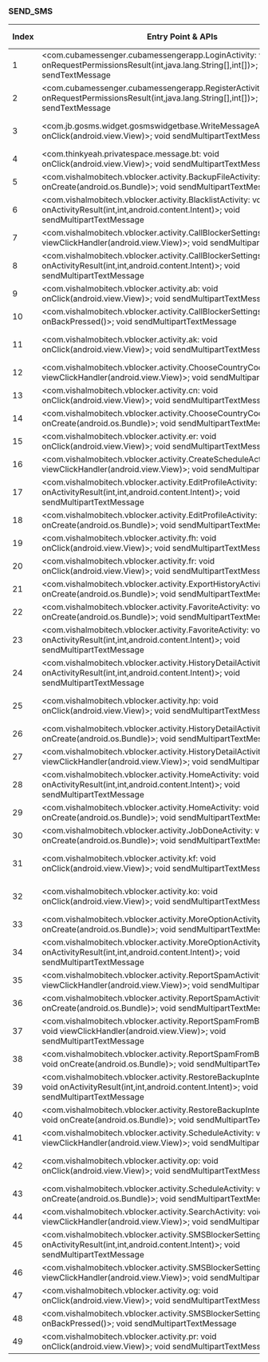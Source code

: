 ### SEND_SMS
| Index | Entry Point & APIs | Screen shot | Resource id | Label |
| ------------- | ------------- | ------------- |-------------|-------------|
| 1 | <com.cubamessenger.cubamessengerapp.LoginActivity: void onRequestPermissionsResult(int,java.lang.String[],int[])>; void sendTextMessage | ![](F:\COSMOS\output\py\Play_win8\Communication\com.cubamessenger.cubamessengerapp\com.cubamessenger.cubamessengerapp.LoginActivity.png) |  | T |
| 2 | <com.cubamessenger.cubamessengerapp.RegisterActivity: void onRequestPermissionsResult(int,java.lang.String[],int[])>; void sendTextMessage | ![](F:\COSMOS\output\py\Play_win8\Communication\com.cubamessenger.cubamessengerapp\com.cubamessenger.cubamessengerapp.RegisterActivity.png) |  |T  |
| 3 | <com.jb.gosms.widget.gosmswidgetbase.WriteMessageActivity$1: void onClick(android.view.View)>; void sendMultipartTextMessage | ![](F:\COSMOS\output\py\Play_win8\Communication\com.jb.gosms.widget\com.jb.gosms.widget.gosmswidgetbase.WriteMessageActivity.png) | {'2131361821': <sensitive_component.SensitiveComponent.SensitiveView object at 0x0000026A2DFDBAC8>} | T |
| 4 | <com.thinkyeah.privatespace.message.bt: void onClick(android.view.View)>; void sendMultipartTextMessage | ![](F:\COSMOS\output\py\Play_win8\Communication\com.thinkyeah.privatespacefree\com.thinkyeah.privatespace.message.MsgComposeActivity.png) |  | T |
| 5 | <com.vishalmobitech.vblocker.activity.BackupFileActivity: void onCreate(android.os.Bundle)>; void sendMultipartTextMessage | ![](F:\COSMOS\output\py\Play_win8\Communication\com.vishalmobitech.vblocker\com.vishalmobitech.vblocker.activity.BackupFileActivity.png) |  | D |
| 6 | <com.vishalmobitech.vblocker.activity.BlacklistActivity: void onActivityResult(int,int,android.content.Intent)>; void sendMultipartTextMessage | ![](F:\COSMOS\output\py\Play_win8\Communication\com.vishalmobitech.vblocker\com.vishalmobitech.vblocker.activity.BlacklistActivity.png) |  | D |
| 7 | <com.vishalmobitech.vblocker.activity.CallBlockerSettingsActivity: void viewClickHandler(android.view.View)>; void sendMultipartTextMessage | ![](F:\COSMOS\output\py\Play_win8\Communication\com.vishalmobitech.vblocker\com.vishalmobitech.vblocker.activity.CallBlockerSettingsActivity.png) |  | T|
| 8 | <com.vishalmobitech.vblocker.activity.CallBlockerSettingsActivity: void onActivityResult(int,int,android.content.Intent)>; void sendMultipartTextMessage | ![](F:\COSMOS\output\py\Play_win8\Communication\com.vishalmobitech.vblocker\com.vishalmobitech.vblocker.activity.CallBlockerSettingsActivity.png) |  | T |
| 9 | <com.vishalmobitech.vblocker.activity.ab: void onClick(android.view.View)>; void sendMultipartTextMessage | ![](F:\COSMOS\output\py\Play_win8\Communication\com.vishalmobitech.vblocker\com.vishalmobitech.vblocker.activity.CallBlockerSettingsActivity.png) |  | T |
| 10 | <com.vishalmobitech.vblocker.activity.CallBlockerSettingsActivity: void onBackPressed()>; void sendMultipartTextMessage | ![](F:\COSMOS\output\py\Play_win8\Communication\com.vishalmobitech.vblocker\com.vishalmobitech.vblocker.activity.CallBlockerSettingsActivity.png) |  | T |
| 11 | <com.vishalmobitech.vblocker.activity.ak: void onClick(android.view.View)>; void sendMultipartTextMessage | ![](F:\COSMOS\output\py\Play_win8\Communication\com.vishalmobitech.vblocker\com.vishalmobitech.vblocker.activity.CallDetailsActivity.png) | {'2131165626': <sensitive_component.SensitiveComponent.SensitiveView object at 0x0000026A2DE1E400>} | D |
| 12 | <com.vishalmobitech.vblocker.activity.ChooseCountryCodeActivity: void viewClickHandler(android.view.View)>; void sendMultipartTextMessage | ![](F:\COSMOS\output\py\Play_win8\Communication\com.vishalmobitech.vblocker\com.vishalmobitech.vblocker.activity.ChooseCountryCodeActivity.png) |  | T|
| 13 | <com.vishalmobitech.vblocker.activity.cn: void onClick(android.view.View)>; void sendMultipartTextMessage | ![](F:\COSMOS\output\py\Play_win8\Communication\com.vishalmobitech.vblocker\com.vishalmobitech.vblocker.activity.ChooseCountryCodeActivity.png) |  | T |
| 14 | <com.vishalmobitech.vblocker.activity.ChooseCountryCodeActivity: void onCreate(android.os.Bundle)>; void sendMultipartTextMessage | ![](F:\COSMOS\output\py\Play_win8\Communication\com.vishalmobitech.vblocker\com.vishalmobitech.vblocker.activity.ChooseCountryCodeActivity.png) |  | T |
| 15 | <com.vishalmobitech.vblocker.activity.er: void onClick(android.view.View)>; void sendMultipartTextMessage | ![](F:\COSMOS\output\py\Play_win8\Communication\com.vishalmobitech.vblocker\com.vishalmobitech.vblocker.activity.CreateScheduleActivity.png) |  | D |
| 16 | <com.vishalmobitech.vblocker.activity.CreateScheduleActivity: void viewClickHandler(android.view.View)>; void sendMultipartTextMessage | ![](F:\COSMOS\output\py\Play_win8\Communication\com.vishalmobitech.vblocker\com.vishalmobitech.vblocker.activity.CreateScheduleActivity.png) |  | D |
| 17 | <com.vishalmobitech.vblocker.activity.EditProfileActivity: void onActivityResult(int,int,android.content.Intent)>; void sendMultipartTextMessage | ![](F:\COSMOS\output\py\Play_win8\Communication\com.vishalmobitech.vblocker\com.vishalmobitech.vblocker.activity.EditProfileActivity.png) |  | F |
| 18 | <com.vishalmobitech.vblocker.activity.EditProfileActivity: void onCreate(android.os.Bundle)>; void sendMultipartTextMessage | ![](F:\COSMOS\output\py\Play_win8\Communication\com.vishalmobitech.vblocker\com.vishalmobitech.vblocker.activity.EditProfileActivity.png) |  | F |
| 19 | <com.vishalmobitech.vblocker.activity.fh: void onClick(android.view.View)>; void sendMultipartTextMessage | ![](F:\COSMOS\output\py\Play_win8\Communication\com.vishalmobitech.vblocker\com.vishalmobitech.vblocker.activity.EditProfileActivity.png) |  | F |
| 20 | <com.vishalmobitech.vblocker.activity.fr: void onClick(android.view.View)>; void sendMultipartTextMessage | ![](F:\COSMOS\output\py\Play_win8\Communication\com.vishalmobitech.vblocker\com.vishalmobitech.vblocker.activity.EnterNumberActivity.png) |  | T |
| 21 | <com.vishalmobitech.vblocker.activity.ExportHistoryActivity: void onCreate(android.os.Bundle)>; void sendMultipartTextMessage | ![](F:\COSMOS\output\py\Play_win8\Communication\com.vishalmobitech.vblocker\com.vishalmobitech.vblocker.activity.ExportHistoryActivity.png) |  | F |
| 22 | <com.vishalmobitech.vblocker.activity.FavoriteActivity: void onCreate(android.os.Bundle)>; void sendMultipartTextMessage | ![](F:\COSMOS\output\py\Play_win8\Communication\com.vishalmobitech.vblocker\com.vishalmobitech.vblocker.activity.FavoriteActivity.png) |  | F |
| 23 | <com.vishalmobitech.vblocker.activity.FavoriteActivity: void onActivityResult(int,int,android.content.Intent)>; void sendMultipartTextMessage | ![](F:\COSMOS\output\py\Play_win8\Communication\com.vishalmobitech.vblocker\com.vishalmobitech.vblocker.activity.FavoriteActivity.png) |  | F |
| 24 | <com.vishalmobitech.vblocker.activity.HistoryDetailActivity: void onActivityResult(int,int,android.content.Intent)>; void sendMultipartTextMessage | ![](F:\COSMOS\output\py\Play_win8\Communication\com.vishalmobitech.vblocker\com.vishalmobitech.vblocker.activity.HistoryDetailActivity.png) |  | D |
| 25 | <com.vishalmobitech.vblocker.activity.hp: void onClick(android.view.View)>; void sendMultipartTextMessage | ![](F:\COSMOS\output\py\Play_win8\Communication\com.vishalmobitech.vblocker\com.vishalmobitech.vblocker.activity.HistoryDetailActivity.png) | {'2131165349': <sensitive_component.SensitiveComponent.SensitiveView object at 0x0000026A2E000A90>} | D |
| 26 | <com.vishalmobitech.vblocker.activity.HistoryDetailActivity: void onCreate(android.os.Bundle)>; void sendMultipartTextMessage | ![](F:\COSMOS\output\py\Play_win8\Communication\com.vishalmobitech.vblocker\com.vishalmobitech.vblocker.activity.HistoryDetailActivity.png) |  | D |
| 27 | <com.vishalmobitech.vblocker.activity.HistoryDetailActivity: void viewClickHandler(android.view.View)>; void sendMultipartTextMessage | ![](F:\COSMOS\output\py\Play_win8\Communication\com.vishalmobitech.vblocker\com.vishalmobitech.vblocker.activity.HistoryDetailActivity.png) |  | D|
| 28 | <com.vishalmobitech.vblocker.activity.HomeActivity: void onActivityResult(int,int,android.content.Intent)>; void sendMultipartTextMessage | ![](F:\COSMOS\output\py\Play_win8\Communication\com.vishalmobitech.vblocker\com.vishalmobitech.vblocker.activity.HomeActivity.png) |  | D |
| 29 | <com.vishalmobitech.vblocker.activity.HomeActivity: void onCreate(android.os.Bundle)>; void sendMultipartTextMessage | ![](F:\COSMOS\output\py\Play_win8\Communication\com.vishalmobitech.vblocker\com.vishalmobitech.vblocker.activity.HomeActivity.png) |  | D |
| 30 | <com.vishalmobitech.vblocker.activity.JobDoneActivity: void onCreate(android.os.Bundle)>; void sendMultipartTextMessage | ![](F:\COSMOS\output\py\Play_win8\Communication\com.vishalmobitech.vblocker\com.vishalmobitech.vblocker.activity.JobDoneActivity.png) |  | F |
| 31 | <com.vishalmobitech.vblocker.activity.kf: void onClick(android.view.View)>; void sendMultipartTextMessage | ![](F:\COSMOS\output\py\Play_win8\Communication\com.vishalmobitech.vblocker\com.vishalmobitech.vblocker.activity.JobDoneActivity.png) | {'2131165918': <sensitive_component.SensitiveComponent.SensitiveView object at 0x0000026A2DC40EB8>} | F |
| 32 | <com.vishalmobitech.vblocker.activity.ko: void onClick(android.view.View)>; void sendMultipartTextMessage | ![](F:\COSMOS\output\py\Play_win8\Communication\com.vishalmobitech.vblocker\com.vishalmobitech.vblocker.activity.MessageDetailActivity.png) | {'2131165349': <sensitive_component.SensitiveComponent.SensitiveView object at 0x0000026A2DE1EE80>} | T |
| 33 | <com.vishalmobitech.vblocker.activity.MoreOptionActivity: void onCreate(android.os.Bundle)>; void sendMultipartTextMessage | ![](F:\COSMOS\output\py\Play_win8\Communication\com.vishalmobitech.vblocker\com.vishalmobitech.vblocker.activity.MoreOptionActivity.png) |  | D |
| 34 | <com.vishalmobitech.vblocker.activity.MoreOptionActivity: void onActivityResult(int,int,android.content.Intent)>; void sendMultipartTextMessage | ![](F:\COSMOS\output\py\Play_win8\Communication\com.vishalmobitech.vblocker\com.vishalmobitech.vblocker.activity.MoreOptionActivity.png) |  |D  |
| 35 | <com.vishalmobitech.vblocker.activity.ReportSpamActivity: void viewClickHandler(android.view.View)>; void sendMultipartTextMessage | ![](F:\COSMOS\output\py\Play_win8\Communication\com.vishalmobitech.vblocker\com.vishalmobitech.vblocker.activity.ReportSpamActivity.png) |  | D |
| 36 | <com.vishalmobitech.vblocker.activity.ReportSpamActivity: void onCreate(android.os.Bundle)>; void sendMultipartTextMessage | ![](F:\COSMOS\output\py\Play_win8\Communication\com.vishalmobitech.vblocker\com.vishalmobitech.vblocker.activity.ReportSpamActivity.png) |  | D |
| 37 | <com.vishalmobitech.vblocker.activity.ReportSpamFromBlocklistActivity: void viewClickHandler(android.view.View)>; void sendMultipartTextMessage | ![](F:\COSMOS\output\py\Play_win8\Communication\com.vishalmobitech.vblocker\com.vishalmobitech.vblocker.activity.ReportSpamFromBlocklistActivity.png) |  | D |
| 38 | <com.vishalmobitech.vblocker.activity.ReportSpamFromBlocklistActivity: void onCreate(android.os.Bundle)>; void sendMultipartTextMessage | ![](F:\COSMOS\output\py\Play_win8\Communication\com.vishalmobitech.vblocker\com.vishalmobitech.vblocker.activity.ReportSpamFromBlocklistActivity.png) |  | D |
| 39 | <com.vishalmobitech.vblocker.activity.RestoreBackupIntermediateActivity: void onActivityResult(int,int,android.content.Intent)>; void sendMultipartTextMessage | ![](F:\COSMOS\output\py\Play_win8\Communication\com.vishalmobitech.vblocker\com.vishalmobitech.vblocker.activity.RestoreBackupIntermediateActivity.png) |  | F |
| 40 | <com.vishalmobitech.vblocker.activity.RestoreBackupIntermediateActivity: void onCreate(android.os.Bundle)>; void sendMultipartTextMessage | ![](F:\COSMOS\output\py\Play_win8\Communication\com.vishalmobitech.vblocker\com.vishalmobitech.vblocker.activity.RestoreBackupIntermediateActivity.png) |  | F |
| 41 | <com.vishalmobitech.vblocker.activity.ScheduleActivity: void viewClickHandler(android.view.View)>; void sendMultipartTextMessage | ![](F:\COSMOS\output\py\Play_win8\Communication\com.vishalmobitech.vblocker\com.vishalmobitech.vblocker.activity.ScheduleActivity.png) |  | F |
| 42 | <com.vishalmobitech.vblocker.activity.op: void onClick(android.view.View)>; void sendMultipartTextMessage | ![](F:\COSMOS\output\py\Play_win8\Communication\com.vishalmobitech.vblocker\com.vishalmobitech.vblocker.activity.ScheduleActivity.png) | {'2131165349': <sensitive_component.SensitiveComponent.SensitiveView object at 0x0000026A2DBAFF60>} | F |
| 43 | <com.vishalmobitech.vblocker.activity.ScheduleActivity: void onCreate(android.os.Bundle)>; void sendMultipartTextMessage | ![](F:\COSMOS\output\py\Play_win8\Communication\com.vishalmobitech.vblocker\com.vishalmobitech.vblocker.activity.ScheduleActivity.png) |  | F |
| 44 | <com.vishalmobitech.vblocker.activity.SearchActivity: void viewClickHandler(android.view.View)>; void sendMultipartTextMessage | ![](F:\COSMOS\output\py\Play_win8\Communication\com.vishalmobitech.vblocker\com.vishalmobitech.vblocker.activity.SearchActivity.png) |  | F |
| 45 | <com.vishalmobitech.vblocker.activity.SMSBlockerSettingsActivity: void onActivityResult(int,int,android.content.Intent)>; void sendMultipartTextMessage | ![](F:\COSMOS\output\py\Play_win8\Communication\com.vishalmobitech.vblocker\com.vishalmobitech.vblocker.activity.SMSBlockerSettingsActivity.png) |  | |
| 46 | <com.vishalmobitech.vblocker.activity.SMSBlockerSettingsActivity: void viewClickHandler(android.view.View)>; void sendMultipartTextMessage | ![](F:\COSMOS\output\py\Play_win8\Communication\com.vishalmobitech.vblocker\com.vishalmobitech.vblocker.activity.SMSBlockerSettingsActivity.png) |  | |
| 47 | <com.vishalmobitech.vblocker.activity.og: void onClick(android.view.View)>; void sendMultipartTextMessage | ![](F:\COSMOS\output\py\Play_win8\Communication\com.vishalmobitech.vblocker\com.vishalmobitech.vblocker.activity.SMSBlockerSettingsActivity.png) |  | |
| 48 | <com.vishalmobitech.vblocker.activity.SMSBlockerSettingsActivity: void onBackPressed()>; void sendMultipartTextMessage | ![](F:\COSMOS\output\py\Play_win8\Communication\com.vishalmobitech.vblocker\com.vishalmobitech.vblocker.activity.SMSBlockerSettingsActivity.png) |  | |
| 49 | <com.vishalmobitech.vblocker.activity.pr: void onClick(android.view.View)>; void sendMultipartTextMessage | ![](F:\COSMOS\output\py\Play_win8\Communication\com.vishalmobitech.vblocker\com.vishalmobitech.vblocker.activity.SpamNumbeDetailsActivity.png) |  | T |
